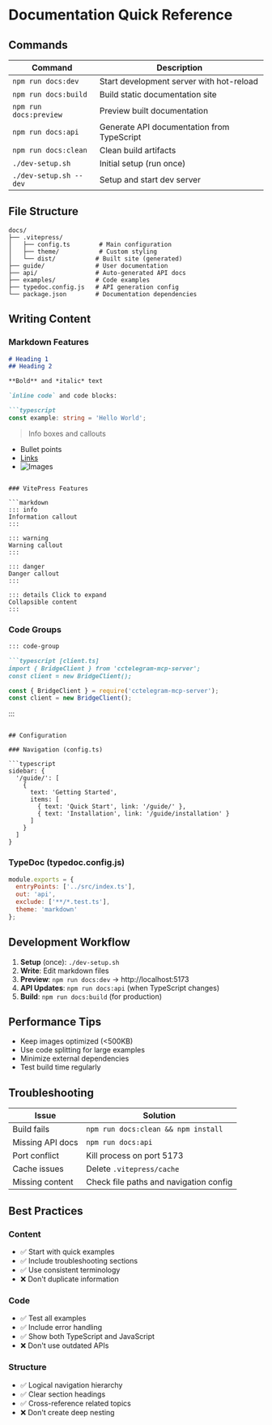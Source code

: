 # Documentation Quick Reference

## Commands

| Command | Description |
|---------|-------------|
| `npm run docs:dev` | Start development server with hot-reload |
| `npm run docs:build` | Build static documentation site |
| `npm run docs:preview` | Preview built documentation |
| `npm run docs:api` | Generate API documentation from TypeScript |
| `npm run docs:clean` | Clean build artifacts |
| `./dev-setup.sh` | Initial setup (run once) |
| `./dev-setup.sh --dev` | Setup and start dev server |

## File Structure

```
docs/
├── .vitepress/
│   ├── config.ts        # Main configuration
│   ├── theme/           # Custom styling
│   └── dist/           # Built site (generated)
├── guide/              # User documentation
├── api/                # Auto-generated API docs
├── examples/           # Code examples
├── typedoc.config.js   # API generation config
└── package.json        # Documentation dependencies
```

## Writing Content

### Markdown Features

```markdown
# Heading 1
## Heading 2

**Bold** and *italic* text

`inline code` and code blocks:

```typescript
const example: string = 'Hello World';
```

> Info boxes and callouts

- Bullet points
- [Links](./guide/)
- ![Images](./assets/image.png)
```

### VitePress Features

```markdown
::: info
Information callout
:::

::: warning  
Warning callout
:::

::: danger
Danger callout
:::

::: details Click to expand
Collapsible content
:::
```

### Code Groups

```markdown
::: code-group

```typescript [client.ts]
import { BridgeClient } from 'cctelegram-mcp-server';
const client = new BridgeClient();
```

```javascript [client.js]  
const { BridgeClient } = require('cctelegram-mcp-server');
const client = new BridgeClient();
```

:::
```

## Configuration

### Navigation (config.ts)

```typescript
sidebar: {
  '/guide/': [
    {
      text: 'Getting Started',
      items: [
        { text: 'Quick Start', link: '/guide/' },
        { text: 'Installation', link: '/guide/installation' }
      ]
    }
  ]
}
```

### TypeDoc (typedoc.config.js)

```javascript
module.exports = {
  entryPoints: ['../src/index.ts'],
  out: 'api',
  exclude: ['**/*.test.ts'],
  theme: 'markdown'
};
```

## Development Workflow

1. **Setup** (once): `./dev-setup.sh`
2. **Write**: Edit markdown files 
3. **Preview**: `npm run docs:dev` → http://localhost:5173
4. **API Updates**: `npm run docs:api` (when TypeScript changes)
5. **Build**: `npm run docs:build` (for production)

## Performance Tips

- Keep images optimized (<500KB)
- Use code splitting for large examples  
- Minimize external dependencies
- Test build time regularly

## Troubleshooting

| Issue | Solution |
|-------|----------|
| Build fails | `npm run docs:clean && npm install` |
| Missing API docs | `npm run docs:api` |
| Port conflict | Kill process on port 5173 |
| Cache issues | Delete `.vitepress/cache` |
| Missing content | Check file paths and navigation config |

## Best Practices

### Content
- ✅ Start with quick examples
- ✅ Include troubleshooting sections  
- ✅ Use consistent terminology
- ❌ Don't duplicate information

### Code
- ✅ Test all examples
- ✅ Include error handling
- ✅ Show both TypeScript and JavaScript
- ❌ Don't use outdated APIs

### Structure  
- ✅ Logical navigation hierarchy
- ✅ Clear section headings
- ✅ Cross-reference related topics
- ❌ Don't create deep nesting